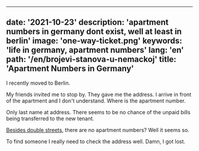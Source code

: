 ---
date: '2021-10-23'
description: 'apartment numbers in germany dont exist, well at least in berlin'
image: 'one-way-ticket.png'
keywords: 'life in germany, apartment numbers'
lang: 'en'
path: '/en/brojevi-stanova-u-nemackoj'
title: 'Apartment Numbers in Germany'
------
I recently moved to Berlin.

My friends invited me to stop by. They gave me the address. I arrive in front of the apartment and I don't understand. Where is the apartment number.

Only last name at address. There seems to be no chance of the unpaid bills being transferred to the new tenant.

<a href="https://www.balkanbread.com/en/ulice-sa-duplim-imenom" rel="noreferer noopener">Besides double streets</a>, there are no apartment numbers? Well it seems so.

To find someone I really need to check the address well.
Damn, I got lost.
